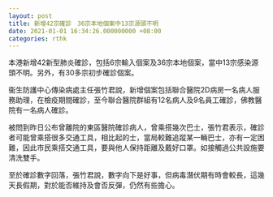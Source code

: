 ```yaml
---
layout: post
title: 新增42宗確診　36宗本地個案中13宗源頭不明
date: 2021-01-01 16:34:26.000000000 +08:00
categories: rthk
---
```


本港新增42新型肺炎確診，包括6宗輸入個案及36宗本地個案，當中13宗感染源頭不明。另外，有30多宗初步確診個案。 

衞生防護中心傳染病處主任張竹君說，新增個案包括聯合醫院2D病房一名病人服務助理，在檢疫期間確診，至今聯合醫院群組有12名病人及9名員工確診，佛教醫院有一名病人確診。

被問到昨日公布曾離院的東區醫院確診病人，曾乘搭幾次巴士，張竹君表示，確診者可能曾乘搭很多交通工具，相比起的士，當局較難追蹤某一輛巴士，亦有一定困難，因此市民乘搭交通工具，要與他人保持距離及戴好口罩。如接觸過公共設施要清洗雙手。

至於確診數字回落，張竹君說，數字向下是好事，但病毒潛伏期有時會較長，這幾天長假期，對於能否維持及會否反彈，仍然有些擔心。
